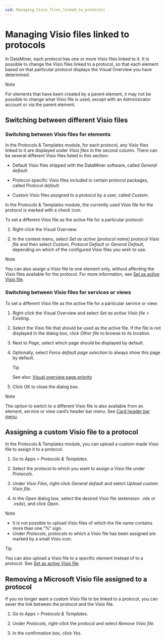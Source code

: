 ```yaml
---
uid: Managing_Visio_files_linked_to_protocols
---
```


# Managing Visio files linked to protocols

In DataMiner, each protocol has one or more Visio files linked to it. It is possible to change the Visio files linked to a protocol, so that each element based on that particular protocol displays the Visual Overview you have determined.

> [!NOTE]
> For elements that have been created by a parent element, it may not be possible to change what Visio file is used, except with an Administrator account or via the parent element.

## Switching between different Visio files

### Switching between Visio files for elements

In the Protocols & Templates module, for each protocol, any Visio files linked to it are displayed under *Visio files* in the second column. There can be several different Visio files listed in this section:

- Default Visio files shipped with the DataMiner software, called *General default*.

- Protocol-specific Visio files included in certain protocol packages, called *Protocol default*.

- Custom Visio files assigned to a protocol by a user, called *Custom*.

In the Protocols & Templates module, the currently used Visio file for the protocol is marked with a check icon.

To set a different Visio file as the active file for a particular protocol:

1. Right-click the Visual Overview.

1. In the context menu, select *Set as active \[protocol name\] protocol Visio file* and then select *Custom*, *Protocol Default* or *General Default*, depending on which of the configured Visio files you wish to use.

> [!NOTE]
> You can also assign a Visio file to one element only, without affecting the Visio files available for the protocol. For more information, see [Set as active Visio file](xref:Editing_a_visual_overview_in_DataMiner_Cube#set-as-active-visio-file).

### Switching between Visio files for services or views

To set a different Visio file as the active file for a particular service or view:

1. Right-click the Visual Overview and select *Set as active Visio file* > *Existing*.

1. Select the Visio file that should be used as the active file. If the file is not displayed in the dialog box, click *Other file* to browse to its location.

1. Next to *Page*, select which page should be displayed by default.

1. Optionally, select *Force default page selection* to always show this page by default.

   > [!TIP]
   > See also: [Visual overview page priority](xref:Visual_overview_page_priority)

1. Click OK to close the dialog box.

> [!NOTE]
> The option to switch to a different Visio file is also available from an element, service or view card’s header bar menu. See [Card header bar menu](xref:Working_with_cards_in_DataMiner_Cube#card-header-bar-menu).

## Assigning a custom Visio file to a protocol

In the Protocols & Templates module, you can upload a custom-made Visio file to assign it to a protocol.

1. Go to *Apps* > *Protocols & Templates*.

1. Select the protocol to which you want to assign a Visio file under *Protocols*.

1. Under *Visio Files*, right-click *General default* and select *Upload custom Visio file*.

1. In the *Open* dialog box, select the desired Visio file (extension: .vdx or .vsdx), and click *Open*.

> [!NOTE]
>
> - It is not possible to upload Visio files of which the file name contains more than one “%” sign.
> - Under *Protocols*, protocols to which a Visio file has been assigned are marked by a small Visio icon.

> [!TIP]
> You can also upload a Visio file to a specific element instead of to a protocol. See [Set as active Visio file](xref:Editing_a_visual_overview_in_DataMiner_Cube#set-as-active-visio-file).

## Removing a Microsoft Visio file assigned to a protocol

If you no longer want a custom Visio file to be linked to a protocol, you can sever the link between the protocol and the Visio file.

1. Go to *Apps* > *Protocols & Templates*.

1. Under *Protocols*, right-click the protocol and select *Remove Visio file*.

1. In the confirmation box, click *Yes*.
